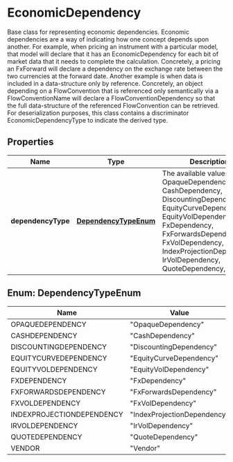 

# EconomicDependency

Base class for representing economic dependencies.  Economic dependencies are a way of indicating how one concept depends upon another.  For example, when pricing an instrument with a particular model,  that model will declare that it has an EconomicDependency for each bit of market data  that it needs to complete the calculation.  Concretely, a pricing an FxForward will declare a dependency on the exchange rate between the two currencies  at the forward date.                Another example is when data is included in a data-structure only by reference.  Concretely, an object depending on a FlowConvention that is referenced only semantically via a FlowConventionName  will declare a FlowConventionDependency  so that the full data-structure of the referenced FlowConvention can be retrieved.                For deserialization purposes,  this class contains a discriminator EconomicDependencyType to indicate the derived type.

## Properties

| Name | Type | Description | Notes |
|------------ | ------------- | ------------- | -------------|
|**dependencyType** | [**DependencyTypeEnum**](#DependencyTypeEnum) | The available values are: OpaqueDependency, CashDependency, DiscountingDependency, EquityCurveDependency, EquityVolDependency, FxDependency, FxForwardsDependency, FxVolDependency, IndexProjectionDependency, IrVolDependency, QuoteDependency, Vendor |  |



## Enum: DependencyTypeEnum

| Name | Value |
|---- | -----|
| OPAQUEDEPENDENCY | &quot;OpaqueDependency&quot; |
| CASHDEPENDENCY | &quot;CashDependency&quot; |
| DISCOUNTINGDEPENDENCY | &quot;DiscountingDependency&quot; |
| EQUITYCURVEDEPENDENCY | &quot;EquityCurveDependency&quot; |
| EQUITYVOLDEPENDENCY | &quot;EquityVolDependency&quot; |
| FXDEPENDENCY | &quot;FxDependency&quot; |
| FXFORWARDSDEPENDENCY | &quot;FxForwardsDependency&quot; |
| FXVOLDEPENDENCY | &quot;FxVolDependency&quot; |
| INDEXPROJECTIONDEPENDENCY | &quot;IndexProjectionDependency&quot; |
| IRVOLDEPENDENCY | &quot;IrVolDependency&quot; |
| QUOTEDEPENDENCY | &quot;QuoteDependency&quot; |
| VENDOR | &quot;Vendor&quot; |



